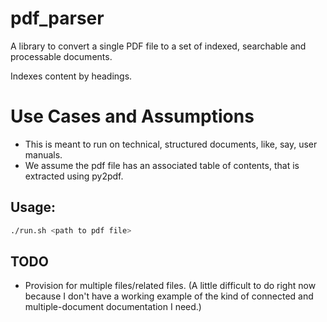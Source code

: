 # pdf_parser
A library to convert a single PDF file to a set of indexed, searchable and processable documents.

Indexes content by headings.

# Use Cases and Assumptions

- This is meant to run on technical, structured documents, like, say, user manuals. 
- We assume the pdf file has an associated table of contents, that is extracted using py2pdf.

## Usage:

```bash
./run.sh <path to pdf file>
```

## TODO

- Provision for multiple files/related files. (A little difficult to do right now because I don't have a working example of the kind of connected and multiple-document documentation I need.)
